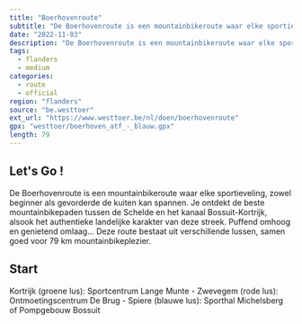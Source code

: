 ```yaml
---
title: "Boerhovenroute"
subtitle: "De Boerhovenroute is een mountainbikeroute waar elke sportieveling, zowel beginner als gevorderde de kuiten kan spannen"
date: "2022-11-03"
description: "De Boerhovenroute is een mountainbikeroute waar elke sportieveling, zowel beginner als gevorderde de kuiten kan spannen" 
tags:
  - flanders
  - medium
categories: 
  - route
  - official
region: "flanders"
source: "be.westtoer"
ext_url: "https://www.westtoer.be/nl/doen/boerhovenroute"
gpx: "westtoer/boerhoven_atf_-_blauw.gpx"
length: 79
---
```


## Let's Go !

De Boerhovenroute is een mountainbikeroute waar elke sportieveling, zowel beginner als gevorderde de kuiten kan spannen. Je ontdekt de beste mountainbikepaden tussen de Schelde en het kanaal Bossuit-Kortrijk, alsook het authentieke landelijke karakter van deze streek. Puffend omhoog en genietend omlaag... Deze route bestaat uit verschillende lussen, samen goed voor 79 km mountainbikeplezier.

## Start 

Kortrijk (groene lus): Sportcentrum Lange Munte - Zwevegem (rode lus): Ontmoetingscentrum De Brug - Spiere (blauwe lus): Sporthal Michelsberg of Pompgebouw Bossuit 


